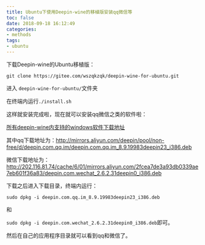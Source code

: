 ```yaml
---
title: Ubuntu下使用Deepin-wine的移植版安装qq微信等
toc: false
date: 2018-09-18 16:12:49
categories:
- methods
tags:
- ubuntu
---
```


下载Deepin-wine的Ubuntu移植版：

`git clone https://gitee.com/wszqkzqk/deepin-wine-for-ubuntu.git`

进入 `deepin-wine-for-ubuntu/`文件夹

在终端内运行`./install.sh`

这样就安装完成啦，现在就可以安装qq微信之类的软件啦：

[所有deepin-wine内支持的windows软件下载地址](http://mirrors.aliyun.com/deepin/pool/non-free/d/)

其中qq下载地址为：http://mirrors.aliyun.com/deepin/pool/non-free/d/deepin.com.qq.im/deepin.com.qq.im_8.9.19983deepin23_i386.deb

微信下载地址为：http://202.116.81.74/cache/6/01/mirrors.aliyun.com/2fcea7de3a93db0339ae7eb601f36a83/deepin.com.wechat_2.6.2.31deepin0_i386.deb

下载之后进入下载目录，终端内运行：

`sudo dpkg -i deepin.com.qq.im_8.9.19983deepin23_i386.deb `

和

`sudo dpkg -i deepin.com.wechat_2.6.2.31deepin0_i386.deb`即可。

然后在自己的应用程序目录就可以看到qq和微信了。